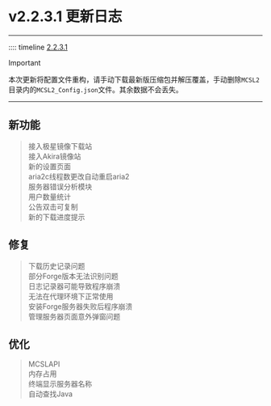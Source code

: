 # v2.2.3.1 更新日志  

___
:::: timeline [2.2.3.1](https://github.com/MCSLTeam/MCSL2/releases/tag/v2.2.3.1)  

> [!IMPORTANT]  
> 本次更新将配置文件重构，请手动下载最新版压缩包并解压覆盖，手动删除`MCSL2`目录内的`MCSL2_Config.json`文件。其余数据不会丢失。  
___

## 新功能  

> 接入极星镜像下载站  
> 接入Akira镜像站  
> 新的设置页面  
> aria2c线程数更改自动重启aria2  
> 服务器错误分析模块  
> 用户数量统计  
> 公告双击可复制  
> 新的下载进度提示  

## 修复  

> 下载历史记录问题  
> 部分Forge版本无法识别问题  
> 日志记录器可能导致程序崩溃  
> 无法在代理环境下正常使用  
> 安装Forge服务器失败后程序崩溃  
> 管理服务器页面意外弹窗问题  

## 优化  

> MCSLAPI  
> 内存占用  
> 终端显示服务器名称  
> 自动查找Java  
